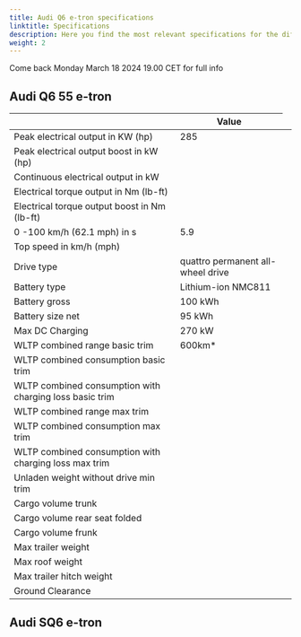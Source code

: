 ```yaml
---
title: Audi Q6 e-tron specifications
linktitle: Specifications
description: Here you find the most relevant specifications for the different Q8 e-tron variants. Everything from range, top speed, battery size and trailer capacity.
weight: 2
---
```



<div class="alert alert-primary" role="alert">
 Come back Monday March 18 2024 19.00 CET for full info
</div>



## Audi Q6 55 e-tron


<table class="table table-striped border">
    <thead>
        <tr>
            <th>
            </th>
            <th>Value
            </th>
        </tr>
    </thead>
    <tbody>
        <tr>
            <td>Peak electrical output in KW (hp)</td>
            <td>285</td>
        </tr>
        <tr>
            <td>Peak electrical output boost in kW (hp)</td>
            <td></td>
        </tr>
        <tr>
            <td>Continuous electrical output in kW</td>
            <td></td>
        </tr>
        <tr>
            <td>Electrical torque output in Nm (lb-ft) </td>
            <td></td>
        </tr>
        <tr>
            <td>Electrical torque output boost in Nm (lb-ft) </td>
            <td></td>
        </tr>
        <tr>
            <td>0 -100 km/h (62.1 mph) in s </td>
            <td>5.9</td>
        </tr>
        <tr>
            <td>Top speed in km/h (mph)</td>
            <td></td>
        </tr>
        <tr>
            <td>Drive type </td>
            <td>quattro permanent all-wheel drive</td>
        </tr>
        <tr>
            <td>Battery type</td>
            <td>Lithium-ion NMC811</td>
        </tr>
        <tr>
            <td>Battery gross</td>
            <td>100 kWh</td>
        </tr>
        <tr>
            <td>Battery size net</td>
            <td>95 kWh</td>
        </tr>
        <tr>
            <td>Max DC Charging </td>
            <td>270 kW</td>
        </tr>
        <tr>
            <td>WLTP combined range basic trim </td>
            <td>600km*</td>
        </tr>
        <tr>
            <td>WLTP combined consumption basic trim </td>
            <td></td>
        </tr>
        <tr>
            <td>WLTP combined consumption with charging loss basic trim</td>
            <td></td>
        </tr>
        <tr>
            <td>WLTP combined range max trim</td>
            <td></td>
        </tr>
        <tr>
            <td>WLTP combined consumption max trim   </td>
            <td></td>
        </tr>
        <tr>
            <td>WLTP combined consumption with charging loss max trim</td>
            <td></td>
        </tr>
        <tr>
            <td>Unladen weight without drive min trim </td>
            <td></td>
        </tr>
        <tr>
            <td>Cargo volume trunk<td>
            <td></td>
        </tr>
        <tr>
            <td>Cargo volume rear seat folded</td>
            <td></td>
        </tr>
        <tr>
            <td>Cargo volume frunk</td>
            <td></td>
        </tr>
        <tr>
            <td>Max trailer weight</td>
            <td></td>
        </tr>
        <tr>
            <td>Max roof weight</td>
            <td></td>
        </tr>
        <tr>
            <td> Max trailer hitch weight</td>
            <td></td>
        </tr>
         <tr>
            <td>Ground Clearance</td>
            <td></td>
        </tr>
    </tbody>
</table>

## Audi SQ6 e-tron 


